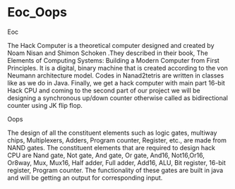 # Eoc_Oops




Eoc

The Hack Computer is a theoretical computer designed and created by Noam Nisan and Shimon Schoken .They described in their book, The Elements of Computing Systems: Building a Modern Computer from First Principles. It is a digital, binary machine that is created according to the von Neumann architecture model. Codes in Nanad2tetris are written in classes like as we do in Java. Finally, we get a hack computer with main part 16-bit Hack CPU and coming to the second part of our project we will be designing a synchronous up/down counter otherwise called as bidirectional counter using JK flip flop.


Oops

The design of all the constituent elements such as logic gates, multiway chips, Multiplexers, Adders, Program counter, Register, etc., are made from NAND gates.
The constituent elements that are required to design hack CPU are Nand gate, Not gate, And gate, Or gate, And16, Not16,Or16, Or8way, Mux, Mux16, Half adder, Full adder, Add16, ALU, Bit register, 16-bit register, Program counter. The functionality of these gates are built in java and will be getting an output for corresponding input.
